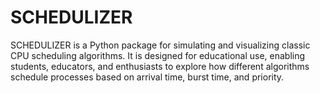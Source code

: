# SCHEDULIZER
SCHEDULIZER is a Python package for simulating and visualizing classic CPU scheduling algorithms. It is designed for educational use, enabling students, educators, and enthusiasts to explore how different algorithms schedule processes based on arrival time, burst time, and priority.
